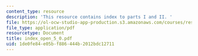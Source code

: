 ```yaml
---
content_type: resource
description: 'This resource contains index to parts I and II. '
file: https://ol-ocw-studio-app-production.s3.amazonaws.com/courses/res-6-004-principles-of-computer-system-design-an-introduction-spring-2009/1de0fe84e05bf886444b2012bdc12711_index_open_5_0.pdf
file_type: application/pdf
resourcetype: Document
title: index_open_5_0.pdf
uid: 1de0fe84-e05b-f886-444b-2012bdc12711
---
```

